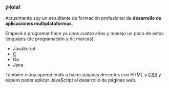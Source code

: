 ### ¡Hola!

Actualmente soy un estudiante de formación profesional de **desarrollo de aplicaciones multiplataformas**.

Empecé a programar hace ya unos cuatro años y manejo un poco de estos lenguajes (de programación y de marcas):
- JavaScript
- [C](https://github.com/joseanpdp/programas-c)
- Go
- Java

También estoy aprendiendo a hacer páginas decentes con HTML y [CSS](https://github.com/joseanpdp/grid) y espero poder aplicar JavaScript al desarrollo de páginas web.
